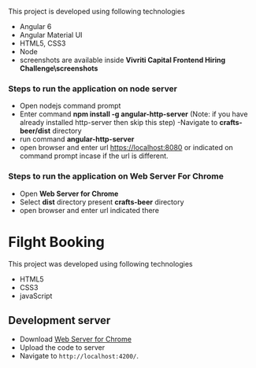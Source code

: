 This project is developed using following technologies
- Angular 6
- Angular Material UI
- HTML5, CSS3
- Node
- screenshots are available inside **Vivriti Capital Frontend Hiring Challenge\screenshots**

### Steps to run the application on node server
- Open nodejs command prompt
- Enter command **npm install -g angular-http-server** (Note: if you have already installed http-server then skip this step)
-Navigate to **crafts-beer/dist** directory
- run command **angular-http-server** 
- open browser and enter url [https://localhost:8080](https://localhost:8080) or indicated on command prompt incase if the url is different.

### Steps to run the application on Web Server For Chrome
- Open **Web Server for Chrome**
- Select **dist** directory present **crafts-beer** directory
- open browser and enter url indicated there

# Filght Booking

This project was developed using following technologies
- HTML5
- CSS3
- javaScript

## Development server

- Download [Web Server for Chrome](https://chrome.google.com/webstore/detail/web-server-for-chrome/ofhbbkphhbklhfoeikjpcbhemlocgigb?hl=en)
- Upload the code to server
- Navigate to `http://localhost:4200/`. 

